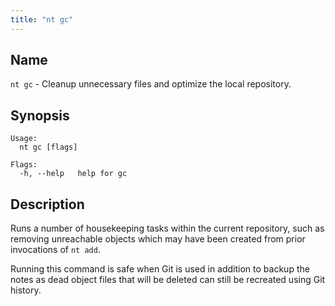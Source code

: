 ```yaml
---
title: "nt gc"
---
```


## Name

`nt gc` - Cleanup unnecessary files and optimize the local repository.

## Synopsis

```
Usage:
  nt gc [flags]

Flags:
  -h, --help   help for gc
```

## Description

Runs a number of housekeeping tasks within the current repository, such as removing unreachable objects which may have been created from prior invocations of `nt add`.

Running this command is safe when Git is used in addition to backup the notes as dead object files that will be deleted can still be recreated using Git history.
